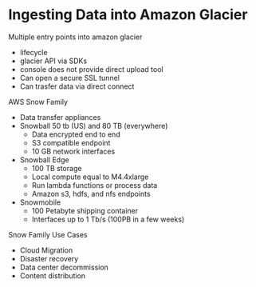 # Ingesting Data into Amazon Glacier

Multiple entry points into amazon glacier

* lifecycle
* glacier API via SDKs
* console does not provide direct upload tool
* Can open a secure SSL tunnel
* Can trasfer data via direct connect

AWS Snow Family

* Data transfer appliances
* Snowball 50 tb (US) and 80 TB (everywhere)
    * Data encrypted end to end 
    * S3 compatible endpoint
    * 10 GB network interfaces
* Snowball Edge
    * 100 TB storage
    * Local compute equal to M4.4xlarge
    * Run lambda functions or process data
    * Amazon s3, hdfs, and nfs endpoints
* Snowmobile
    * 100 Petabyte shipping container
    * Interfaces up to 1 Tb/s (100PB in a few weeks)

Snow Family Use Cases

* Cloud Migration
* Disaster recovery
* Data center decommission
* Content distribution